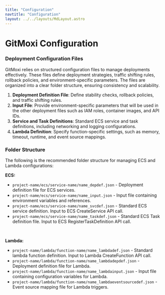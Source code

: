 ```yaml
---
title: "Configuration"
navtitle: "Configuration"
layout: ../../layouts/MdLayout.astro
---
```


# GitMoxi Configuration

### Deployment Configuration Files
GitMoxi relies on structured configuration files to manage deployments effectively. These files define deployment strategies, traffic shifting rules, rollback policies, and environment-specific parameters. The files are organized into a clear folder structure, ensuring consistency and scalability.

1. **Deployment Definition File**: Define stability checks, rollback policies, and traffic shifting rules.
2. **Input File**: Provide environment-specific parameters that will be used in the other deployment files such as IAM roles, container images, and API IDs.
3. **Service and Task Definitions**: Standard ECS service and task definitions, including networking and logging configurations.
4. **Lambda Definition**: Specify function-specific settings, such as memory, timeout, runtime, and event source mappings.

### Folder Structure
The following is the recommended folder structure for managing ECS and Lambda configurations:

**ECS:**
- `project-name/ecs/service-name/name_depdef.json` - Deployment definition file for ECS services.
- `project-name/ecs/service-name/name_input.json` - Input file containing environment variables and references.
- `project-name/ecs/service-name/name_svcdef.json` - Standard ECS service definition. Input to ECS CreateService API call.
- `project-name/ecs/service-name/name_taskdef.json` - Standard ECS Task definition file. Input to ECS RegisterTaskDefinition API call.

<br/>

**Lambda:**
- `project-name/lambda/function-name/name_lambdadef.json` - Standard lambda function definition. Input to Lambda CreateFunction API call.
- `project-name/lambda/function-name/name_lambdadepdef.json` - Deployment definition file for Lambda.
- `project-name/lambda/function-name/name_lambdainput.json` - Input file containing configuration variables for Lambda.
- `project-name/lambda/function-name/name_lambdaeventsourcedef.json` - Event source mapping file for Lambda triggers.